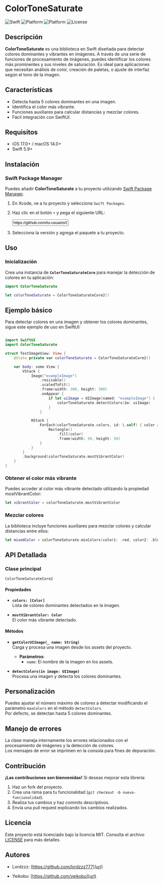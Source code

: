 # ColorToneSaturate

![Swift](https://img.shields.io/badge/swift-5.9-orange)
![Platform](https://img.shields.io/badge/platform-iOS-lightgrey)
![Platform](https://img.shields.io/badge/platform-macOS-lightgrey)
![License](https://img.shields.io/badge/license-MIT-green)

## Descripción

**ColorToneSaturate** es una biblioteca en Swift diseñada para detectar colores dominantes y vibrantes en imágenes. A través de una serie de funciones de procesamiento de imágenes, puedes identificar los colores más prominentes y sus niveles de saturación. Es ideal para aplicaciones que necesitan análisis de color, creación de paletas, o ajuste de interfaz según el tono de la imagen.

## Características

- Detecta hasta 5 colores dominantes en una imagen.
- Identifica el color más vibrante.
- Funciones auxiliares para calcular distancias y mezclar colores.
- Fácil integración con SwiftUI.
  
## Requisitos

- iOS 17.0+ / macOS 14.0+
- Swift 5.9+

## Instalación

### Swift Package Manager

Puedes añadir **ColorToneSaturate** a tu proyecto utilizando [Swift Package Manager](https://swift.org/package-manager/).

1. En Xcode, ve a tu proyecto y selecciona `Swift Packages`.
2. Haz clic en el botón `+` y pega el siguiente URL:

      <input type="text" value="https://github.com/tu-usuario/ColorToneSaturate.git" readonly>

3. Selecciona la versión y agrega el paquete a tu proyecto.

## Uso

### Inicialización

Crea una instancia de **`ColorToneSaturateCore`** para manejar la detección de colores en tu aplicación:

```swift
import ColorToneSaturate

let colorToneSaturate = ColorToneSaturateCore2()
```
## Ejemplo básico

Para detectar colores en una imagen y obtener los colores dominantes, sigue este ejemplo de uso en SwiftUI:

```swift

import SwiftUI
import ColorToneSaturate

struct TestImageView: View {
    @State private var colorToneSaturate = ColorToneSaturateCore2()

    var body: some View {
        VStack {
            Image("exampleImage")
                .resizable()
                .scaledToFit()
                .frame(width: 300, height: 300)
                .onAppear {
                    if let uiImage = UIImage(named: "exampleImage") {
                        colorToneSaturate.detectColors(in: uiImage)
                    }
                }

            HStack {
                ForEach(colorToneSaturate.colors, id: \.self) { color in
                    Rectangle()
                        .fill(color)
                        .frame(width: 50, height: 50)
                }
            }
        }
        .background(colorToneSaturate.mostVibrantColor)
    }
}
```
###  Obtener el color más vibrante

Puedes acceder al color más vibrante detectado utilizando la propiedad mostVibrantColor:

```swift
let vibrantColor = colorToneSaturate.mostVibrantColor
```

###  Mezclar colores

La biblioteca incluye funciones auxiliares para mezclar colores y calcular distancias entre ellos:

```swift
let mixedColor = colorToneSaturate.mixColors(color1: .red, color2: .blue)
```

## API Detallada

### Clase principal
`ColorToneSaturateCore2`

#### Propiedades

- **`colors: [Color]`**  
  Lista de colores dominantes detectados en la imagen.

- **`mostVibrantColor: Color`**  
  El color más vibrante detectado.

#### Métodos

- **`getColorUIImage(_ name: String)`**  
  Carga y procesa una imagen desde los assets del proyecto.  
  - **Parámetros**:
    - `name`: El nombre de la imagen en los assets.

- **`detectColors(in image: UIImage)`**  
  Procesa una imagen y detecta los colores dominantes.

## Personalización

Puedes ajustar el número máximo de colores a detectar modificando el parámetro `maxColors` en el método `detectColors`.  
Por defecto, se detectan hasta 5 colores dominantes.

## Manejo de errores

La clase maneja internamente los errores relacionados con el procesamiento de imágenes y la detección de colores.  
Los mensajes de error se imprimen en la consola para fines de depuración.

## Contribución

**¡Las contribuciones son bienvenidas!** Si deseas mejorar esta librería:

1. Haz un fork del proyecto.
2. Crea una rama para tu funcionalidad (`git checkout -b nueva-funcionalidad`).
3. Realiza tus cambios y haz commits descriptivos.
4. Envía una pull request explicando los cambios realizados.

## Licencia

Este proyecto está licenciado bajo la licencia MIT. Consulta el archivo [LICENSE]([(https://github.com/lordzzz777/ColorToneSaturate?tab=License-1-ov-file#)]) para más detalles.

## Autores

- Lordzzz: [https://github.com/lordzzz777](url)

- Yeikobu: [https://github.com/yeikobu](url)
